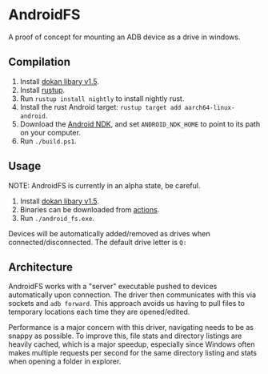 # AndroidFS

A proof of concept for mounting an ADB device as a drive in windows.

## Compilation
1. Install [dokan libary v1.5](https://github.com/dokan-dev/dokany/releases/tag/v1.5.1.1000).
2. Install [rustup](https://rustup.rs/).
3. Run `rustup install nightly` to install nightly rust.
4. Install the rust Android target: `rustup target add aarch64-linux-android`.
5. Download the [Android NDK](https://developer.android.com/ndk/downloads), and set `ANDROID_NDK_HOME` to point to its path on your computer.
6. Run `./build.ps1`.

## Usage

NOTE: AndroidFS is currently in an alpha state, be careful.

1. Install [dokan libary v1.5](https://github.com/dokan-dev/dokany/releases/tag/v1.5.1.1000).
2. Binaries can be downloaded from [actions](https://github.com/Lauriethefish/AndroidFS/actions).
3. Run `./android_fs.exe`.

Devices will be automatically added/removed as drives when connected/disconnected.
The default drive letter is `Q:`

## Architecture

AndroidFS works with a "server" executable pushed to devices automatically upon connection.
The driver then communicates with this via sockets and `adb forward`.
This approach avoids us having to pull files to temporary locations each time they are opened/edited.

Performance is a major concern with this driver, navigating needs to be as snappy as possible.
To improve this, file stats and directory listings are heavily cached, which is a major speedup, especially since Windows often makes multiple requests per second for the same directory listing and stats when opening a folder in explorer.